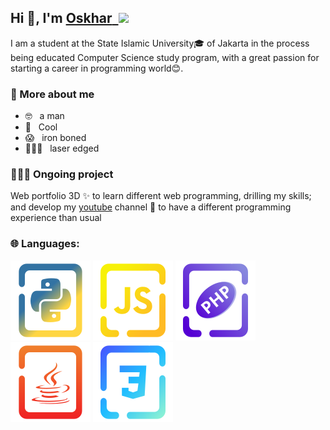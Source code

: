 ## Hi 👋, I'm [Oskhar](https://moskhar.my.id)<a href="https://linkedin.com/in/muhamadoskhar">&nbsp;&nbsp;<img width="22" src="https://upload.wikimedia.org/wikipedia/commons/thumb/8/81/LinkedIn_icon.svg/2048px-LinkedIn_icon.svg.png"></img></a>
I am a student at the State Islamic University🎓 of Jakarta in the process being educated Computer Science study program, with a great passion for starting a career in programming world😊.

### 🤔 More about me

- 🤓 &nbsp; a man
- 🥶 &nbsp; Cool
- 😱 &nbsp; iron boned
- 🦸🏻‍♂️ &nbsp; laser edged

### 🧑🏻‍💻 Ongoing project

Web portfolio 3D ✨ to learn different web programming, drilling my skills; and develop my [youtube](https://www.youtube.com/@grtrick__) channel 🎥 to have a different programming experience than usual

### 🌐 Languages:
[![Python](./docs/img/Language/candy_img/python.svg)](https://github.com/MuhamadOskhar?tab=repositories&language=python)
[![JavaScript](./docs/img/Language/candy_img/javascript.svg)](https://github.com/MuhamadOskhar?tab=repositories&language=javascript)
[![PHP](./docs/img/Language/candy_img/php.svg)](https://github.com/MuhamadOskhar?tab=repositories&language=php)
[![Java](./docs/img/Language/candy_img/java.svg)](https://github.com/MuhamadOskhar?tab=repositories&language=java)
[![CSS](./docs/img/Language/candy_img/css.svg)](https://github.com/MuhamadOskhar?tab=repositories&language=css)
<!--
**MuhamadOskhar/MuhamadOskhar** is a ✨ _special_ ✨ repository because its `README.md` (this file) appears on your GitHub profile.

Here are some ideas to get you started:

- 🔭 I’m currently working on ...
- 🌱 I’m currently learning ...
- 👯 I’m looking to collaborate on ...
- 🤔 I’m looking for help with ...
- 💬 Ask me about ...
- 📫 How to reach me: ...
- 😄 Pronouns: ...
- ⚡ Fun fact: ...
-->
